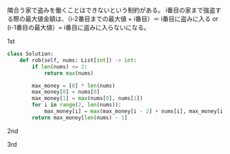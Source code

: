 隣合う家で盗みを働くことはできないという制約がある。
i番目の家まで強盗する際の最大値金額は、（i-2番目までの最大値 + i番目）＝ i番目に盗みに入る or (i-1番目の最大値）= i番目に盗みに入らないになる。

1st

```python
class Solution:
    def rob(self, nums: List[int]) -> int:
        if len(nums) <= 2:
            return max(nums)

        max_money = [0] * len(nums)
        max_money[0] = nums[0]
        max_money[1] = max(nums[0], nums[1])
        for i in range(2, len(nums)):
            max_money[i] = max(max_money[i - 2] + nums[i], max_money[i - 1])
        return max_money[len(nums) - 1]
```

2nd

3rd
